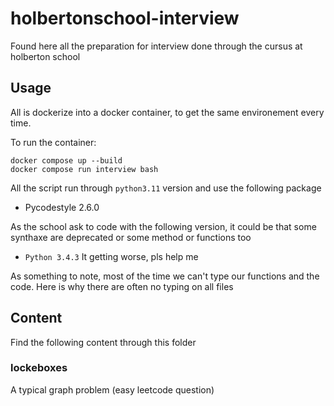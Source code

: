 # holbertonschool-interview

Found here all the preparation for interview done through the cursus at holberton school

## Usage
All is dockerize into a docker container, to get the same environement every time.

To run the container:
```
docker compose up --build
docker compose run interview bash
```

All the script run through `python3.11` version and use the following package
* Pycodestyle 2.6.0

As the school ask to code with the following version, it could be that some synthaxe are deprecated or some method or functions too
* `Python 3.4.3` It getting worse, pls help me

As something to note, most of the time we can't type our functions and the code. Here is why there are often no typing on all files

## Content
Find the following content through this folder
### lockeboxes
A typical graph problem (easy leetcode question)